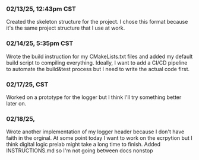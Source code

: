 ### 02/13/25, 12:43pm CST
Created the skeleton structure for the project.
I chose this format because it's the same project structure that I use at work.

### 02/14/25, 5:35pm CST
Wrote the build instruction for my CMakeLists.txt files and added my default build script to compiling everything. 
Ideally, I want to add a CI/CD pipeline to automate the build&test process but I need to write the actual code first. 

### 02/17/25, CST 
Worked on a prototype for the logger but I think I'll try something better later on.

### 02/18/25, 
Wrote another implementation of my logger header because I don't have faith in the orginal.
At some point today I want to work on the ecrpytion but I think digital logic prelab might take a long time to finish.
Added INSTRUCTIONS.md so I'm not going between docs nonstop
